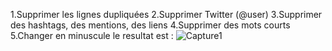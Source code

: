 1.Supprimer les lignes dupliquées
2.Supprimer Twitter (@user)
3.Supprimer des hashtags, des mentions, des liens
4.Supprimer des mots courts
5.Changer en minuscule
le resultat est :
![Capture1](https://user-images.githubusercontent.com/24653616/102356636-beec9580-3fad-11eb-93f7-ae585b31b2ac.PNG)
